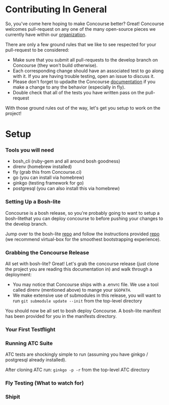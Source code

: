 # Contributing In General
So, you've come here hoping to make Concourse better?  Great!
Concourse welcomes pull-request on any one of the many open-source
pieces we currently have within our
[organization]().

There are only a few ground rules that we like to see respected for
your pull-request to be considered:

- Make sure that you submit all pull-requests to the develop branch on
Concourse (they won't build otherwise).
- Each corresponding change should have an associated test to go along
with it.  If you are having trouble testing, open an issue to discuss
it.
- Please don't forget to updadte the Concourse 
[documentation]() 
if you make a change to any the behavior (especially in fly).
- Double check that all of the tests you have written pass on the
pull-request

With those ground rules out of the way, let's get you setup to work on
the project!

# Setup

### Tools you will need
- bosh_cli (ruby-gem and all around bosh goodness)
- direnv (homebrew installed)
- fly (grab this from Concourse.ci)
- go (you can install via homebrew)
- ginkgo (testing framework for go)
- postgresql (you can also install this via homebrew)

### Setting Up a Bosh-lite
Concourse is a bosh release, so you're probably going to want to setup a 
bosh-litethat you can deploy concourse to before pushing your changes 
to the develop branch.

Jump over to the bosh-lite [repo]() 
and follow the instructions provided 
[repo]()
(we recommend virtual-box for the smoothest bootstrapping experience).

### Grabbing the Concourse Release
All set with bosh-lite?  Great!  Let's grab the concourse release 
(just clone the project you are reading this documentation in) and walk 
through a deployment:

- You may notice that Concourse ships with a .envrc file.  We use a tool 
called direnv (mentioned above) to mange your ```$GOPATH```.
- We make extensive use of submodules in this release, you will want to
run ```git submodule update --init``` from the top-level directory

You should now be all set to bosh deploy Concourse.  A bosh-lite 
manifest has been provided for you in the manifests directory.

### Your First Testflight

### Running ATC Suite

ATC tests are shockingly simple to run (assuming you have
ginkgo / postgresql already installed).

After cloning ATC run:
```ginkgo -p -r```
from the top-level ATC directory

### Fly Testing (What to watch for)

### Shipit
